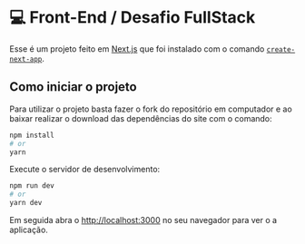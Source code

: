 # 💻 Front-End / Desafio FullStack

Esse é um projeto feito em [Next.js](https://nextjs.org/) que foi instalado com o comando [`create-next-app`](https://github.com/vercel/next.js/tree/canary/packages/create-next-app).

## Como iniciar o projeto

Para utilizar o projeto basta fazer o fork do repositório em computador e ao baixar realizar o download das dependências do site com o comando:

```bash
npm install
# or
yarn
```

Execute o servidor de desenvolvimento:

```bash
npm run dev
# or
yarn dev
```

Em seguida abra o [http://localhost:3000](http://localhost:3000) no seu navegador para ver o a aplicação.
